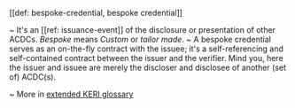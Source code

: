 [[def: bespoke-credential, bespoke credential]]

~ It's an [[ref: issuance-event]] of the disclosure or presentation of other ACDCs. _Bespoke_ means _Custom_ or _tailor made_.
~ A bespoke credential serves as an on-the-fly contract with the issuee; it's a self-referencing and self-contained contract between the issuer and the verifier. Mind you, here the issuer and issuee are merely the discloser and disclosee of another (set of) ACDC(s).

~ More in <a href="https://weboftrust.github.io/WOT-terms/docs/glossary/bespoke-credential">extended KERI glossary</a>
